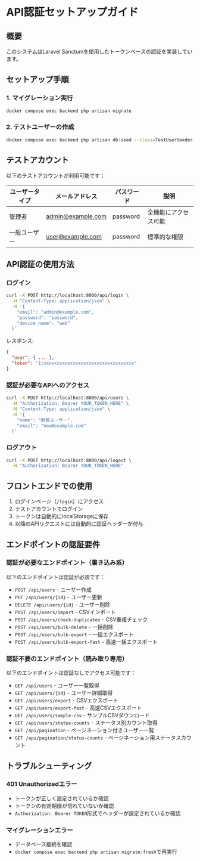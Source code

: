 # API認証セットアップガイド

## 概要
このシステムはLaravel Sanctumを使用したトークンベースの認証を実装しています。

## セットアップ手順

### 1. マイグレーション実行
```bash
docker compose exec backend php artisan migrate
```

### 2. テストユーザーの作成
```bash
docker compose exec backend php artisan db:seed --class=TestUserSeeder
```

## テストアカウント

以下のテストアカウントが利用可能です：

| ユーザータイプ | メールアドレス | パスワード | 説明 |
|------------|--------------|----------|------|
| 管理者 | admin@example.com | password | 全機能にアクセス可能 |
| 一般ユーザー | user@example.com | password | 標準的な権限 |

## API認証の使用方法

### ログイン
```bash
curl -X POST http://localhost:8000/api/login \
  -H "Content-Type: application/json" \
  -d '{
    "email": "admin@example.com",
    "password": "password",
    "device_name": "web"
  }'
```

レスポンス:
```json
{
  "user": { ... },
  "token": "1|xxxxxxxxxxxxxxxxxxxxxxxxxxxxxxxxxx"
}
```

### 認証が必要なAPIへのアクセス
```bash
curl -X POST http://localhost:8000/api/users \
  -H "Authorization: Bearer YOUR_TOKEN_HERE" \
  -H "Content-Type: application/json" \
  -d '{
    "name": "新規ユーザー",
    "email": "new@example.com"
  }'
```

### ログアウト
```bash
curl -X POST http://localhost:8000/api/logout \
  -H "Authorization: Bearer YOUR_TOKEN_HERE"
```

## フロントエンドでの使用

1. ログインページ（`/login`）にアクセス
2. テストアカウントでログイン
3. トークンは自動的にlocalStorageに保存
4. 以降のAPIリクエストには自動的に認証ヘッダーが付与

## エンドポイントの認証要件

### 認証が必要なエンドポイント（書き込み系）

以下のエンドポイントは認証が必須です：

- `POST /api/users` - ユーザー作成
- `PUT /api/users/{id}` - ユーザー更新
- `DELETE /api/users/{id}` - ユーザー削除
- `POST /api/users/import` - CSVインポート
- `POST /api/users/check-duplicates` - CSV重複チェック
- `POST /api/users/bulk-delete` - 一括削除
- `POST /api/users/bulk-export` - 一括エクスポート
- `POST /api/users/bulk-export-fast` - 高速一括エクスポート

### 認証不要のエンドポイント（読み取り専用）

以下のエンドポイントは認証なしでアクセス可能です：

- `GET /api/users` - ユーザー一覧取得
- `GET /api/users/{id}` - ユーザー詳細取得
- `GET /api/users/export` - CSVエクスポート
- `GET /api/users/export-fast` - 高速CSVエクスポート
- `GET /api/users/sample-csv` - サンプルCSVダウンロード
- `GET /api/users/status-counts` - ステータス別カウント取得
- `GET /api/pagination` - ページネーション付きユーザー一覧
- `GET /api/pagination/status-counts` - ページネーション用ステータスカウント

## トラブルシューティング

### 401 Unauthorizedエラー
- トークンが正しく設定されているか確認
- トークンの有効期限が切れていないか確認
- `Authorization: Bearer TOKEN`形式でヘッダーが設定されているか確認

### マイグレーションエラー
- データベース接続を確認
- `docker compose exec backend php artisan migrate:fresh`で再実行